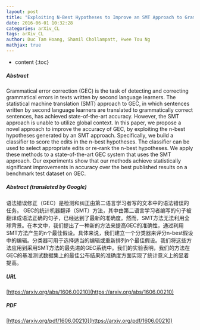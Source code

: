 ```yaml
---
layout: post
title: "Exploiting N-Best Hypotheses to Improve an SMT Approach to Grammatical Error Correction"
date: 2016-06-01 10:32:28
categories: arXiv_CL
tags: arXiv_CL
author: Duc Tam Hoang, Shamil Chollampatt, Hwee Tou Ng
mathjax: true
---
```


* content
{:toc}

##### Abstract
Grammatical error correction (GEC) is the task of detecting and correcting grammatical errors in texts written by second language learners. The statistical machine translation (SMT) approach to GEC, in which sentences written by second language learners are translated to grammatically correct sentences, has achieved state-of-the-art accuracy. However, the SMT approach is unable to utilize global context. In this paper, we propose a novel approach to improve the accuracy of GEC, by exploiting the n-best hypotheses generated by an SMT approach. Specifically, we build a classifier to score the edits in the n-best hypotheses. The classifier can be used to select appropriate edits or re-rank the n-best hypotheses. We apply these methods to a state-of-the-art GEC system that uses the SMT approach. Our experiments show that our methods achieve statistically significant improvements in accuracy over the best published results on a benchmark test dataset on GEC.

##### Abstract (translated by Google)
语法错误修正（GEC）是检测和纠正由第二语言学习者写的文本中的语法错误的任务。 GEC的统计机器翻译（SMT）方法，其中由第二语言学习者编写的句子被翻译成语法正确的句子，已经达到了最新的准确度。然而，SMT方法无法利用全球背景。在本文中，我们提出了一种新的方法来提高GEC的准确性，通过利用SMT方法产生的n个最佳假设。具体来说，我们建立一个分类器来评分n-best假设中的编辑。分类器可用于选择适当的编辑或重新排列n个最佳假设。我们将这些方法应用到采用SMT方法的最先进的GEC系统中。我们的实验表明，我们的方法在GEC的基准测试数据集上的最佳公布结果的准确度方面实现了统计意义上的显着提高。

##### URL
[https://arxiv.org/abs/1606.00210](https://arxiv.org/abs/1606.00210)

##### PDF
[https://arxiv.org/pdf/1606.00210](https://arxiv.org/pdf/1606.00210)

